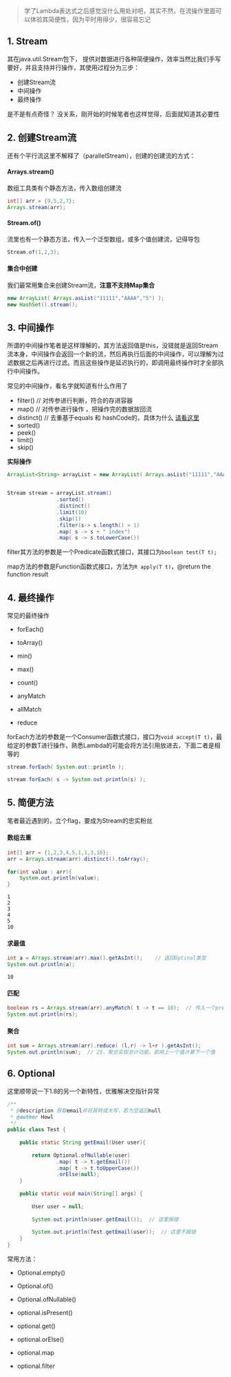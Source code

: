 > 学了Lambda表达式之后感觉没什么用处对吧，其实不然，在流操作里面可以体验其简便性，因为平时用得少，很容易忘记





## 1. Stream

其在java.util.Stream包下， 提供对数据进行各种简便操作，效率当然比我们手写要好，并且支持并行操作，其使用过程分为三步：

* 创建Stream流
* 中间操作
* 最终操作



是不是有点奇怪？ 没关系，刚开始的时候笔者也这样觉得，后面就知道其必要性













## 2. 创建Stream流

还有个平行流这里不解释了（parallelStream），创建的创建流的方式：



#### Arrays.stream()

数组工具类有个静态方法，传入数组创建流

```java
int[] arr = {9,5,2,7};
Arrays.stream(arr);
```



#### Stream.of()

流里也有一个静态方法，传入一个泛型数组，或多个值创建流，记得导包

```java
Stream.of(1,2,3);
```



#### 集合中创建

我们最常用集合来创建Stream流，**注意不支持Map集合**

```java
new ArrayList( Arrays.asList("11111","AAAA","5") );
new HashSet().stream();
```













## 3. 中间操作

所谓的中间操作笔者是这样理解的，其方法返回值是this，没错就是返回Stream流本身，中间操作会返回一个新的流，然后再执行后面的中间操作，可以理解为过滤数据之后再进行过滤。而且这些操作是延迟执行的，即调用最终操作时才全部执行中间操作。



常见的中间操作，看名字就知道有什么作用了


- filter()	// 对传参进行判断，符合的存进容器
- map()         // 对传参进行操作 ，把操作完的数据放回流
- distinct()     // 去重基于equals 和 hashCode的，具体为什么 [请看这里](<https://www.cnblogs.com/Howlet/p/12259639.html>)
- sorted()
- peek()
- limit()
- skip()



**实际操作**

```java
ArrayList<String> arrayList = new ArrayList( Arrays.asList("11111","AAAA","5","6","7222","CC","211","3","FFF","zzz") );


Stream stream = arrayList.stream()
                .sorted()
                .distinct()
                .limit(10)
                .skip(1)
                .filter(s-> s.length() > 1)
                .map( s -> s + " index")
                .map( s -> s.toLowerCase())
```



filter其方法的参数是一个Predicate函数式接口，其接口为`boolean test(T t);`

map方法的参数是Function函数式接口，方法为`R apply(T t)`，@return the function result













## 4. 最终操作



常见的最终操作

- forEach()

- toArray()

- min()

- max()

- count()

- anyMatch

- allMatch

- reduce



forEach方法的参数是一个Consumer函数式接口，接口为`void accept(T t)`，最给定的参数T进行操作，熟悉Lambda的可能会将方法引用放进去，下面二者是相等的

```java
stream.forEach( System.out::println );

stream.forEach( s -> System.out.println(s) );
```













## 5. 简便方法

笔者最近遇到的，立个flag，要成为Stream的忠实粉丝



#### 数组去重

```java
int[] arr = {1,2,3,4,5,1,1,3,10};
arr = Arrays.stream(arr).distinct().toArray();
		
for(int value : arr){
	System.out.println(value);
}
```

```
1
2
3
4
5
10
```



#### 求最值

```java
int a = Arrays.stream(arr).max().getAsInt();	// 返回Optinal类型	
System.out.println(a);
```

```
10
```



#### 匹配

```java
boolean rs = Arrays.stream(arr).anyMatch( t -> t == 10);  // 传入一个predicate
System.out.println(rs);
```



#### 聚合

```java
int sum = Arrays.stream(arr).reduce( (l,r) -> l+r ).getAsInt();
System.out.println(sum);  // 25，聚合实现总计功能，即用上一个值计算下一个值 
```













## 6. Optional

这里顺带说一下1.8的另一个新特性，优雅解决空指针异常



```java
/**
 * @description 获取email并将其转成大写，若为空返回null
 * @author Howl
 */
public class Test {
	
	public static String getEmail(User user){
		
		return Optional.ofNullable(user)
				.map( t -> t.getEmail())
				.map( t -> t.toUpperCase())
				.orElse(null);
	}
	
	public static void main(String[] args) {
		
		User user = null;
		
		System.out.println(user.getEmail());  // 这里报错
		
		System.out.println(Test.getEmail(user));  // 这里不报错
	}
}
```



常用方法：

* Optional.empty()

* Optional.of()

* Optional.ofNullable()

* optional.isPresent()

* optional.get()

* optional.orElse()

* optional.map
* optional.filter